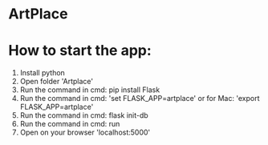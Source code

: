 # ArtPlace

# How to start the app:

1. Install python
2. Open folder 'Artplace'
3. Run the command in cmd: pip install Flask
4. Run the command in cmd: 'set FLASK_APP=artplace' or for Mac: 'export FLASK_APP=artplace'
5. Run the command in cmd: flask init-db
6. Run the command in cmd: run
7. Open on your browser 'localhost:5000'
